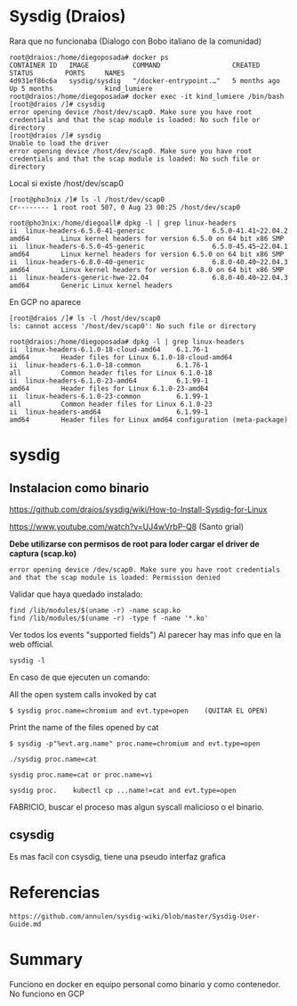 # Sysdig (Draios)


Rara que no funcionaba (Dialogo con Bobo italiano de la comunidad)

    root@draios:/home/diegoposada# docker ps
    CONTAINER ID   IMAGE           COMMAND                  CREATED        STATUS        PORTS     NAMES
    4d931ef86c6a   sysdig/sysdig   "/docker-entrypoint.…"   5 months ago   Up 5 months             kind_lumiere
    root@draios:/home/diegoposada# docker exec -it kind_lumiere /bin/bash
    [root@draios /]# csysdig
    error opening device /host/dev/scap0. Make sure you have root credentials and that the scap module is loaded: No such file or directory
    [root@draios /]# sysdig
    Unable to load the driver
    error opening device /host/dev/scap0. Make sure you have root credentials and that the scap module is loaded: No such file or directory

Local si existe /host/dev/scap0

    [root@pho3nix /]# ls -l /host/dev/scap0 
    cr-------- 1 root root 507, 0 Aug 23 00:25 /host/dev/scap0

    root@pho3nix:/home/diegoall# dpkg -l | grep linux-headers
    ii  linux-headers-6.5.0-41-generic                 6.5.0-41.41~22.04.2                               amd64        Linux kernel headers for version 6.5.0 on 64 bit x86 SMP
    ii  linux-headers-6.5.0-45-generic                 6.5.0-45.45~22.04.1                               amd64        Linux kernel headers for version 6.5.0 on 64 bit x86 SMP
    ii  linux-headers-6.8.0-40-generic                 6.8.0-40.40~22.04.3                               amd64        Linux kernel headers for version 6.8.0 on 64 bit x86 SMP
    ii  linux-headers-generic-hwe-22.04                6.8.0-40.40~22.04.3                               amd64        Generic Linux kernel headers

En GCP no aparece

    [root@draios /]# ls -l /host/dev/scap0
    ls: cannot access '/host/dev/scap0': No such file or directory

    root@draios:/home/diegoposada# dpkg -l | grep linux-headers
    ii  linux-headers-6.1.0-18-cloud-amd64    6.1.76-1                       amd64        Header files for Linux 6.1.0-18-cloud-amd64
    ii  linux-headers-6.1.0-18-common         6.1.76-1                       all          Common header files for Linux 6.1.0-18
    ii  linux-headers-6.1.0-23-amd64          6.1.99-1                       amd64        Header files for Linux 6.1.0-23-amd64
    ii  linux-headers-6.1.0-23-common         6.1.99-1                       all          Common header files for Linux 6.1.0-23
    ii  linux-headers-amd64                   6.1.99-1                       amd64        Header files for Linux amd64 configuration (meta-package)

 # sysdig

## Instalacion como binario


https://github.com/draios/sysdig/wiki/How-to-Install-Sysdig-for-Linux


https://www.youtube.com/watch?v=UJ4wVrbP-Q8   (Santo grial)



**Debe utilizarse con permisos de root para loder cargar el driver de captura (scap.ko)**

    error opening device /dev/scap0. Make sure you have root credentials and that the scap module is loaded: Permission denied

Validar que haya quedado instalado:

    find /lib/modules/$(uname -r) -name scap.ko
    find /lib/modules/$(uname -r) -type f -name '*.ko'

Ver todos los events "supported fields") Al parecer hay mas info que en la web official.

    sysdig -l 


En caso de que ejecuten un comando:


All the open system calls invoked by cat

    $ sysdig proc.name=chromium and evt.type=open    (QUITAR EL OPEN)


Print the name of the files opened by cat

    $ sysdig -p"%evt.arg.name" proc.name=chromium and evt.type=open

    ./sysdig proc.name=cat

    sysdig proc.name=cat or proc.name=vi

    sysdig proc.    kubectl cp ...name!=cat and evt.type=open


FABRICIO, buscar el proceso mas algun syscall malicioso o el binario.


## csysdig


Es mas facil con csysdig, tiene una pseudo interfaz grafica



# Referencias


    https://github.com/annulen/sysdig-wiki/blob/master/Sysdig-User-Guide.md


# Summary


Funciono en docker en equipo personal como binario y como contenedor.
No funciono en GCP